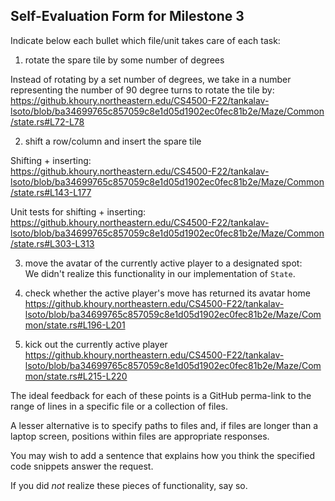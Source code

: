 ## Self-Evaluation Form for Milestone 3

Indicate below each bullet which file/unit takes care of each task:

1. rotate the spare tile by some number of degrees

Instead of rotating by a set number of degrees, we take in a number representing
the number of 90 degree turns to rotate the tile by:  
https://github.khoury.northeastern.edu/CS4500-F22/tankalav-lsoto/blob/ba34699765c857059c8e1d05d1902ec0fec81b2e/Maze/Common/state.rs#L72-L78

2. shift a row/column and insert the spare tile

Shifting + inserting:  
https://github.khoury.northeastern.edu/CS4500-F22/tankalav-lsoto/blob/ba34699765c857059c8e1d05d1902ec0fec81b2e/Maze/Common/state.rs#L143-L177

Unit tests for shifting + inserting:  
https://github.khoury.northeastern.edu/CS4500-F22/tankalav-lsoto/blob/ba34699765c857059c8e1d05d1902ec0fec81b2e/Maze/Common/state.rs#L303-L313
   
3. move the avatar of the currently active player to a designated spot:  
We didn't realize this functionality in our implementation of `State`.

4. check whether the active player's move has returned its avatar home
https://github.khoury.northeastern.edu/CS4500-F22/tankalav-lsoto/blob/ba34699765c857059c8e1d05d1902ec0fec81b2e/Maze/Common/state.rs#L196-L201

5. kick out the currently active player
https://github.khoury.northeastern.edu/CS4500-F22/tankalav-lsoto/blob/ba34699765c857059c8e1d05d1902ec0fec81b2e/Maze/Common/state.rs#L215-L220

The ideal feedback for each of these points is a GitHub
perma-link to the range of lines in a specific file or a collection of
files.

A lesser alternative is to specify paths to files and, if files are
longer than a laptop screen, positions within files are appropriate
responses.

You may wish to add a sentence that explains how you think the
specified code snippets answer the request.

If you did *not* realize these pieces of functionality, say so.

